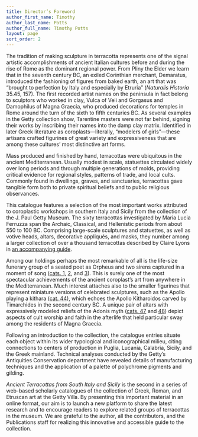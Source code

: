 ```yaml
---
title: Director’s Foreword
author_first_name: Timothy
author_last_name: Potts
author_full_name: Timothy Potts
layout: page
sort_order: 2
---
```

The tradition of making sculpture in terracotta represents one of the signal artistic accomplishments of ancient Italian cultures before and during the rise of Rome as the dominant regional power. From Pliny the Elder we learn that in the seventh century <span class="smcaps">BC</span>, an exiled Corinthian merchant, Demaratus, introduced the fashioning of figures from baked earth, an art that was “brought to perfection by Italy and especially by Etruria” (*Naturalis Historia* 35.45, 157). The first recorded artist names on the peninsula in fact belong to sculptors who worked in clay, Vulca of Veii and Gorgasus and Damophilus of Magna Graecia, who produced decorations for temples in Rome around the turn of the sixth to fifth centuries <span class="smcaps">BC</span>. As several examples in the Getty collection show, Tarentine masters were not far behind, signing their works by inscribing their names into the damp clay matrix. Identified in later Greek literature as coroplasts—literally, “modelers of girls”—these artisans crafted figurines of great variety and expressiveness that are among these cultures’ most distinctive art forms.

Mass produced and finished by hand, terracottas were ubiquitous in the ancient Mediterranean. Usually modest in scale, statuettes circulated widely over long periods and through multiple generations of molds, providing critical evidence for regional styles, patterns of trade, and local cults. Commonly found in dwellings, graves, and sanctuaries, terracottas gave tangible form both to private spiritual beliefs and to public religious observances.

This catalogue features a selection of the most important works attributed to coroplastic workshops in southern Italy and Sicily from the collection of the J. Paul Getty Museum. The sixty terracottas investigated by Maria Lucia Ferruzza span the Archaic, Classical, and Hellenistic periods from about 550 to 100 <span class="smcaps">BC</span>. Comprising large-scale sculptures and statuettes, as well as votive heads, altars, decorative appliqués, and masks, they number among a larger collection of over a thousand terracottas described by Claire Lyons in [an accompanying guide](guide).

Among our holdings perhaps the most remarkable of all is the life-size funerary group of a seated poet as Orpheus and two sirens captured in a moment of song ([cats. 1](../catalogue/1), [2](../catalogue/2/), and [3](../catalogue/3)). This is surely one of the most spectacular achievements of the ancient coroplast’s art from anywhere in the Mediterranean. Much interest attaches also to the smaller figurines that represent miniature versions of celebrated sculptures, such as the Apollo playing a kithara ([cat. 44](../catalogue/44)), which echoes the Apollo Kitharoidos carved by Timarchides in the second century <span class="smcaps">BC</span>. A unique pair of altars with expressively modeled reliefs of the Adonis myth ([cats. 47](../catalogue/47) and [48](../catalogue/48)) depict aspects of cult worship and faith in the afterlife that held particular sway among the residents of Magna Graecia.

Following an introduction to the collection, the catalogue entries situate each object within its wider typological and iconographical milieu, citing connections to centers of production in Puglia, Lucania, Calabria, Sicily, and the Greek mainland. Technical analyses conducted by the Getty’s Antiquities Conservation department have revealed details of manufacturing techniques and the application of a palette of polychrome pigments and gilding.

*Ancient Terracottas from South Italy and Sicily* is the second in a series of web-based scholarly catalogues of the collection of Greek, Roman, and Etruscan art at the Getty Villa. By presenting this important material in an online format, our aim is to launch a new platform to share the latest research and to encourage readers to explore related groups of terracottas in the museum. We are grateful to the author, all the contributors, and the Publications staff for realizing this innovative and accessible guide to the collection.
